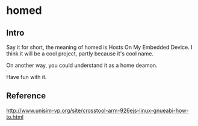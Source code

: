homed
=====

Intro
-----

Say it for short, the meaning of homed is Hosts On My Embedded Device.
I think it will be a cool project, partly because it's cool name.

On another way, you could understand it as a home deamon.

Have fun with it.

Reference
---------

http://www.unisim-vp.org/site/crosstool-arm-926ejs-linux-gnueabi-how-to.html

